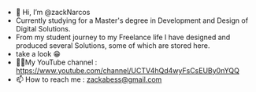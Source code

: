 - 👋 Hi, I’m @zackNarcos
- Currently studying for a Master's degree in Development and Design of Digital Solutions.
- From my student journey to my Freelance life I have designed and produced several Solutions, some of which are stored here.
- take a look 😁
- 🦵🏽My YouTube channel : https://www.youtube.com/channel/UCTV4hQd4wyFsCsEUBy0nYQQ
- 📫 How to reach me : zackabess@gmail.com

<!---
zackNarcos/zackNarcos is a ✨ special ✨ repository because its `README.md` (this file) appears on your GitHub profile.
You can click the Preview link to take a look at your changes.
--->
